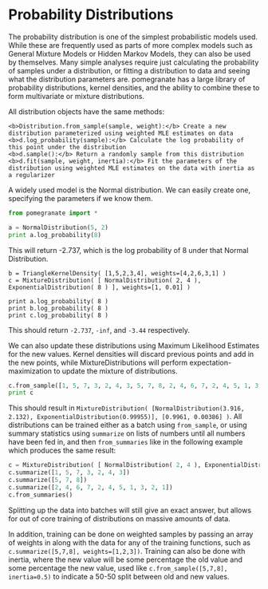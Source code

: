 Probability Distributions
========================

The probability distribution is one of the simplest probabilistic models used. While these are frequently used as parts of more complex models such as General Mixture Models or Hidden Markov Models, they can also be used by themselves. Many simple analyses require just calculating the probability of samples under a distribution, or fitting a distribution to data and seeing what the distribution parameters are. pomegranate has a large library of probability distributions, kernel densities, and the ability to combine these to form multivariate or mixture distributions. 

All distribution objects have the same methods:

```
<b>Distribution.from_sample(sample, weight):</b> Create a new distribution parameterized using weighted MLE estimates on data
<b>d.log_probability(sample):</b> Calculate the log probability of this point under the distribution
<b>d.sample():</b> Return a randomly sample from this distribution
<b>d.fit(sample, weight, inertia):</b> Fit the parameters of the distribution using weighted MLE estimates on the data with inertia as a regularizer
```

A widely used model is the Normal distribution. We can easily create one, specifying the parameters if we know them.

```python
from pomegranate import *

a = NormalDistribution(5, 2)
print a.log_probability(8)
```

This will return -2.737, which is the log probability of 8 under that Normal Distribution.


```
b = TriangleKernelDensity( [1,5,2,3,4], weights=[4,2,6,3,1] )
c = MixtureDistribution( [ NormalDistribution( 2, 4 ), ExponentialDistribution( 8 ) ], weights=[1, 0.01] )

print a.log_probability( 8 )
print b.log_probability( 8 )
print c.log_probability( 8 )
```

This should return `-2.737`, `-inf`, and `-3.44` respectively.  

We can also update these distributions using Maximum Likelihood Estimates for the new values. Kernel densities will discard previous points and add in the new points, while MixtureDistributions will perform expectation-maximization to update the mixture of distributions.

```python
c.from_sample([1, 5, 7, 3, 2, 4, 3, 5, 7, 8, 2, 4, 6, 7, 2, 4, 5, 1, 3, 2, 1])
print c
```

This should result in `MixtureDistribution( [NormalDistribution(3.916, 2.132), ExponentialDistribution(0.99955)], [0.9961, 0.00386] )`. All distributions can be trained either as a batch using `from_sample`, or using summary statistics using `summarize` on lists of numbers until all numbers have been fed in, and then `from_summaries` like in the following example which produces the same result:

```python
c = MixtureDistribution( [ NormalDistribution( 2, 4 ), ExponentialDistribution( 8 ) ], weights=[1, 0.01] )
c.summarize([1, 5, 7, 3, 2, 4, 3])
c.summarize([5, 7, 8])
c.summarize([2, 4, 6, 7, 2, 4, 5, 1, 3, 2, 1])
c.from_summaries()
```

Splitting up the data into batches will still give an exact answer, but allows for out of core training of distributions on massive amounts of data. 

In addition, training can be done on weighted samples by passing an array of weights in along with the data for any of the training functions, such as `c.summarize([5,7,8], weights=[1,2,3])`. Training can also be done with inertia, where the new value will be some percentage the old value and some percentage the new value, used like `c.from_sample([5,7,8], inertia=0.5)` to indicate a 50-50 split between old and new values. 
